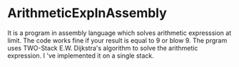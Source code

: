ArithmeticExpInAssembly
=======================
It is a program in assembly language which solves arithmetic expresssion at limit.
The code works fine if your result is equal to 9 or blow 9.
The prgram uses TWO-Stack E.W. Dijkstra's algorithm to solve the arithmetic expression. I 've implemented it on a single stack.
